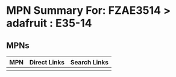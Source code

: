 



# MPN Summary For: FZAE3514 > adafruit : E35-14

## MPNs
  

|MPN|Direct Links|Search Links|
| :--- | :--- | :--- |
||||
